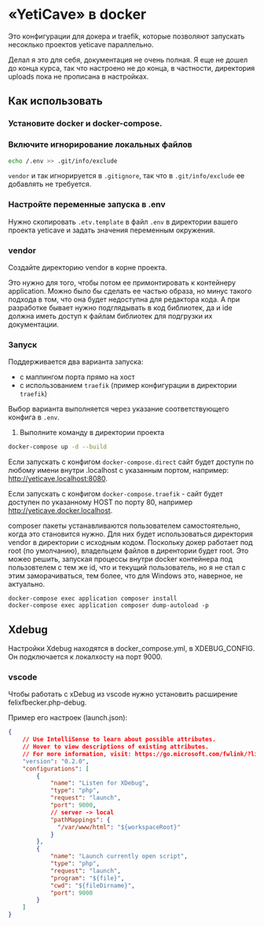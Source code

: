 # «YetiCave» в docker

Это конфигурации для докера и traefik, которые позволяют запускать несоклько проектов yeticave параллельно.

Делал я это для себя, документация не очень полная. Я еще не дошел до конца курса, так что настроено не до конца, в
частности, директория uploads пока не прописана в настройках.

## Как использовать

### Установите docker и docker-compose.

### Включите игнорирование локальных файлов

```sh
echo /.env >> .git/info/exclude
```

`vendor` и так игнорируется в `.gitignore`, так что в `.git/info/exclude` ее добавлять не требуется.

### Настройте переменные запуска в .env

Нужно скопировать `.etv.template` в файл `.env` в директории вашего проекта yeticave и задать значения переменным окружения.

### vendor

Создайте директорию vendor в корне проекта.

Это нужно для того, чтобы потом ее примонтировать к контейнеру application. Можно было бы сделать ее частью образа, но
минус такого подхода в том, что она будет недоступна для редактора кода. А при разработке бывает нужно подглядывать в код
библиотек, да и ide должна иметь доступ к файлам библиотек для подгрузки их документации.

### Запуск

Поддерживается два варианта запуска:

- с маппингом порта прямо на хост
- с использованием `traefik` (пример конфигурации в директории `traefik`)

Выбор варианта выполняется через указание соответствующего конфига в `.env`.

1. Выполните команду в директории проекта

```sh
docker-compose up -d --build
```

Если запускать с конфигом `docker-compose.direct` сайт будет доступн по любому имени внутри .localhost с указанным портом,
например: http://yeticave.localhost:8080.

Если запускать с конфигом `docker-compose.traefik` - сайт будет доступен по указанному HOST по порту 80, например
http://yeticave.docker.localhost.

composer пакеты устанавливаются пользователем самостоятельно, когда это становится нужно. Для них будет использоваться
директория vendor в директории с исходным кодом. Поскольку докер работает под root (по умолчанию), владельцем файлов в
дирентории будет root. Это можео решить, запуская процессы внутри docker контейнера под пользовтелем с тем же id, что и
текущий пользователь, но я не стал с этим заморачиваться, тем более, что для Windows это, наверное, не актуально.

```
docker-compose exec application composer install
docker-compose exec application composer dump-autoload -p
```

## Xdebug

Настройки Xdebug находятся в docker_compose.yml, в XDEBUG_CONFIG. Он подключается к локалхосту на порт 9000.

### vscode

Чтобы работать с xDebug из vscode нужно установить расширение felixfbecker.php-debug.

Пример его настроек (launch.json):

```json
{
    // Use IntelliSense to learn about possible attributes.
    // Hover to view descriptions of existing attributes.
    // For more information, visit: https://go.microsoft.com/fwlink/?linkid=830387
    "version": "0.2.0",
    "configurations": [
        {
            "name": "Listen for XDebug",
            "type": "php",
            "request": "launch",
            "port": 9000,
            // server -> local
            "pathMappings": {
              "/var/www/html": "${workspaceRoot}"
            }
        },
        {
            "name": "Launch currently open script",
            "type": "php",
            "request": "launch",
            "program": "${file}",
            "cwd": "${fileDirname}",
            "port": 9000
        }
    ]
}
```
